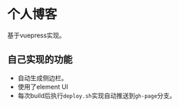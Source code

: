 # 个人博客

基于vuepress实现。

## 自己实现的功能
- 自动生成侧边栏。
- 使用了element UI
- 每次build后执行`deploy.sh`实现自动推送到`gh-page`分支。